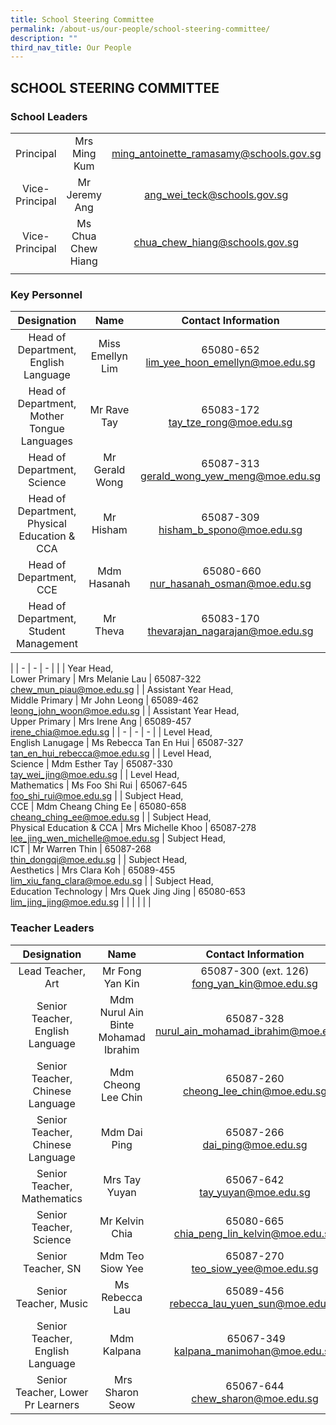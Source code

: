```yaml
---
title: School Steering Committee
permalink: /about-us/our-people/school-steering-committee/
description: ""
third_nav_title: Our People
---
```

## SCHOOL STEERING COMMITTEE

### School Leaders

|  |  |  |
|:---:|:---:|:---:|
| Principal | Mrs Ming Kum |[ming_antoinette_ramasamy@schools.gov.sg](mailto:ming_antoinette_ramasamy@schools.gov.sg) |
| Vice-Principal | Mr Jeremy Ang |[ang_wei_teck@schools.gov.sg](mailto:ang_wei_teck@schools.gov.sg) |
| Vice-Principal | Ms Chua Chew Hiang |[chua_chew_hiang@schools.gov.sg](mailto:chua_chew_hiang@schools.gov.sg) |
| | | |

### Key Personnel

| Designation | Name | Contact Information |
|:---:|:---:|:---:|
| Head of Department,<br>English Language | Miss Emellyn Lim | 65080-652<br>[lim_yee_hoon_emellyn@moe.edu.sg](mailto:lim_yee_hoon_emellyn@moe.edu.sg) |
| Head of Department,<br>Mother Tongue Languages | Mr Rave Tay | 65083-172<br>[tay_tze_rong@moe.edu.sg](mailto:tay_tze_rong@moe.edu.sg) |
| Head of Department,<br>Science | Mr Gerald Wong | 65087-313<br>[gerald_wong_yew_meng@moe.edu.sg](mailto:gerald_wong_yew_meng@moe.edu.sg) |
| Head of Department,<br>Physical Education & CCA | Mr Hisham | 65087-309<br>[hisham_b_spono@moe.edu.sg](mailto:hisham_b_spono@moe.edu.sg) |
|  Head of Department, <br>CCE |  Mdm Hasanah |   65080-660<br>[nur_hasanah_osman@moe.edu.sg](mailto:nur_hasanah_osman@moe.edu.sg) |
|  Head of Department, <br>Student Management |  Mr Theva |  65083-170<br>[thevarajan_nagarajan@moe.edu.sg](mailto:thevarajan_nagarajan@moe.edu.sg) |
|
| - | - | - |
| 
| Year Head,<br>Lower Primary | Mrs Melanie Lau | 65087-322<br>[chew_mun_piau@moe.edu.sg](mailto:chew_mun_piau@moe.edu.sg) |
| Assistant Year Head,<br>Middle Primary | Mr John Leong | 65089-462<br>[leong_john_woon@moe.edu.sg](mailto:leong_john_woon@moe.edu.sg) |
|  Assistant Year Head,<br>Upper Primary | Mrs Irene Ang |  65089-457<br>[irene_chia@moe.edu.sg](mailto:irene_chia@moe.edu.sg) |
| - | - | - |
|  Level Head,<br>English Lanugage |  Ms Rebecca Tan En Hui |  65087-327<br>[tan_en_hui_rebecca@moe.edu.sg](mailto:tan_en_hui_rebecca@moe.edu.sg) |
| Level Head,<br>Science | Mdm Esther Tay | 65087-330<br>[tay_wei_jing@moe.edu.sg](mailto:foo_shi_rui@moe.edu.sg) |
| Level Head,<br>Mathematics | Ms Foo Shi Rui | 65067-645<br>[foo_shi_rui@moe.edu.sg](mailto:foo_shi_rui@moe.edu.sg) |
|  Subject Head,<br>CCE |  Mdm Cheang Ching Ee |  65080-658<br>[cheang_ching_ee@moe.edu.sg](mailto:cheang_ching_ee@moe.edu.sg) |
|  Subject Head,<br>Physical Education & CCA |  Mrs Michelle Khoo |  65087-278<br>lee_jing_wen_michelle@moe.edu.sg
|  Subject Head,<br>ICT |  Mr Warren Thin |  65087-268<br>[thin_dongqi@moe.edu.sg](mailto:thin_dongqi@moe.edu.sg) |
|  Subject Head,<br>Aesthetics | Mrs Clara Koh | 65089-455<br>[lim_xiu_fang_clara@moe.edu.sg](mailto:lim_xiu_fang_clara@moe.edu.sg) |
|  Subject Head,<br>Education Technology | Mrs Quek Jing Jing |  65080-653<br>[lim_jing_jing@moe.edu.sg](mailto:lim_jing_jing@moe.edu.sg) |
| | | | |

### Teacher Leaders

| Designation | Name | Contact Information |
|:---:|:---:|:---:|
| Lead Teacher, Art | Mr Fong Yan Kin | 65087-300 (ext. 126)<br>[fong_yan_kin@moe.edu.sg](mailto:fong_yan_kin@moe.edu.sg) |
| Senior Teacher, English Language  | Mdm Nurul Ain Binte Mohamad Ibrahim |  65087-328<br>[nurul_ain_mohamad_ibrahim@moe.edu.sg](mailto:nurul_ain_mohamad_ibrahim@moe.edu.sg) |
| Senior Teacher, Chinese Language | Mdm Cheong Lee Chin | 65087-260<br>[cheong_lee_chin@moe.edu.sg](mailto:cheong_lee_chin@moe.edu.sg) |
| Senior Teacher, Chinese Language | Mdm Dai Ping | 65087-266<br>[dai_ping@moe.edu.sg](mailto:dai_ping@moe.edu.sg) |
|  Senior Teacher, Mathematics | Mrs Tay Yuyan  |  65067-642<br>[tay_yuyan@moe.edu.sg](mailto:tay_yuyan@moe.edu.sg) |
|  Senior Teacher, Science |  Mr Kelvin Chia | 65080-665 <br>[chia_peng_lin_kelvin@moe.edu.sg](mailto:chia_peng_lin_kelvin@moe.edu.sg) |
| Senior Teacher, SN | Mdm Teo Siow Yee | 65087-270<br>[teo_siow_yee@moe.edu.sg](mailto:teo_siow_yee@moe.edu.sg) |
| Senior Teacher, Music | Ms Rebecca Lau | 65089-456<br>[rebecca_lau_yuen_sun@moe.edu.sg](mailto:rebecca_lau_yuen_sun@moe.edu.sg) |
| Senior Teacher, English Language | Mdm Kalpana |  65067-349<br>[kalpana_manimohan@moe.edu.sg](mailto:kalpana_manimohan@moe.edu.sg) |
| Senior Teacher, Lower Pr Learners | Mrs Sharon Seow | 65067-644<br>[chew_sharon@moe.edu.sg](mailto:chew_sharon@moe.edu.sg) |